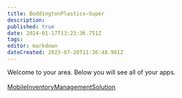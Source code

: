```yaml
---
title: BoddingtonPlastics~Super
description: 
published: true
date: 2024-01-17T13:23:36.751Z
tags: 
editor: markdown
dateCreated: 2023-07-20T11:36:48.961Z
---
```


Welcome to your area. Below you will see all of your apps.<br><br>[MobileInventoryManagementSolution](/Apps/MIMS/MobileInventoryManagementSolution)<br>